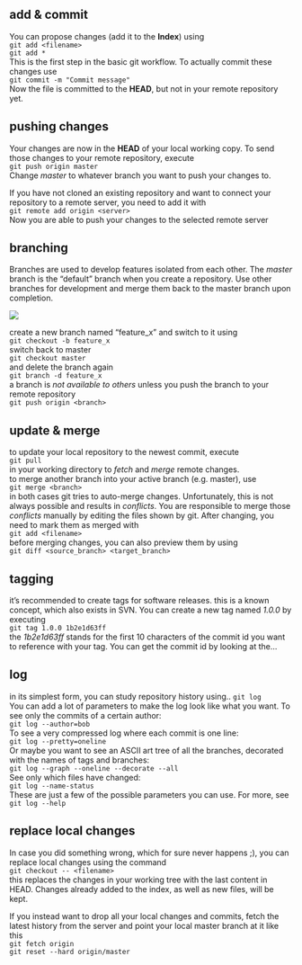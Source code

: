 add & commit
------------

You can propose changes (add it to the **Index**) using  
`git add <filename>`  
`git add *`  
This is the first step in the basic git workflow. To actually commit these changes use  
`git commit -m "Commit message"`  
Now the file is committed to the **HEAD**, but not in your remote repository yet.

pushing changes
---------------

Your changes are now in the **HEAD** of your local working copy. To send those changes to your remote repository, execute  
`git push origin master`  
Change *master* to whatever branch you want to push your changes to.

If you have not cloned an existing repository and want to connect your repository to a remote server, you need to add it with  
`git remote add origin <server>`  
Now you are able to push your changes to the selected remote server

branching
---------

Branches are used to develop features isolated from each other. The *master* branch is the “default” branch when you create a repository. Use other branches for development and merge them back to the master branch upon completion.

![](chrome-extension://cjedbglnccaioiolemnfhjncicchinao/img/branches.png)

create a new branch named “feature\_x” and switch to it using  
`git checkout -b feature_x`  
switch back to master  
`git checkout master`  
and delete the branch again  
`git branch -d feature_x`  
a branch is *not available to others* unless you push the branch to your remote repository  
`git push origin <branch>`

update & merge
--------------

to update your local repository to the newest commit, execute  
`git pull`  
in your working directory to *fetch* and *merge* remote changes.  
to merge another branch into your active branch (e.g. master), use  
`git merge <branch>`  
in both cases git tries to auto-merge changes. Unfortunately, this is not always possible and results in *conflicts*. You are responsible to merge those *conflicts* manually by editing the files shown by git. After changing, you need to mark them as merged with  
`git add <filename>`  
before merging changes, you can also preview them by using  
`git diff <source_branch> <target_branch>`

tagging
-------

it’s recommended to create tags for software releases. this is a known concept, which also exists in SVN. You can create a new tag named *1.0.0* by executing  
`git tag 1.0.0 1b2e1d63ff`  
the *1b2e1d63ff* stands for the first 10 characters of the commit id you want to reference with your tag. You can get the commit id by looking at the…

log
---

in its simplest form, you can study repository history using.. `git log`  
You can add a lot of parameters to make the log look like what you want. To see only the commits of a certain author:  
`git log --author=bob`  
To see a very compressed log where each commit is one line:  
`git log --pretty=oneline`  
Or maybe you want to see an ASCII art tree of all the branches, decorated with the names of tags and branches:  
`git log --graph --oneline --decorate --all`  
See only which files have changed:  
`git log --name-status`  
These are just a few of the possible parameters you can use. For more, see `git log --help`

replace local changes
---------------------

In case you did something wrong, which for sure never happens ;), you can replace local changes using the command  
`git checkout -- <filename>`  
this replaces the changes in your working tree with the last content in HEAD. Changes already added to the index, as well as new files, will be kept.

If you instead want to drop all your local changes and commits, fetch the latest history from the server and point your local master branch at it like this  
`git fetch origin`  
`git reset --hard origin/master`
